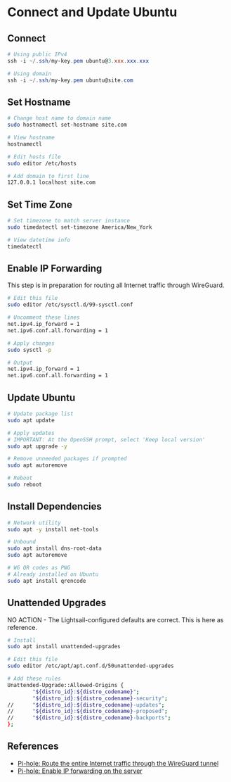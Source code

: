 # Connect and Update Ubuntu


## Connect

```powershell
# Using public IPv4
ssh -i ~/.ssh/my-key.pem ubuntu@3.xxx.xxx.xxx

# Using domain
ssh -i ~/.ssh/my-key.pem ubuntu@site.com
```

## Set Hostname

```bash
# Change host name to domain name
sudo hostnamectl set-hostname site.com

# View hostname
hostnamectl

# Edit hosts file
sudo editor /etc/hosts

# Add domain to first line
127.0.0.1 localhost site.com
```

## Set Time Zone

```bash
# Set timezone to match server instance
sudo timedatectl set-timezone America/New_York

# View datetime info
timedatectl
```

## Enable IP Forwarding

This step is in preparation for routing all Internet traffic through WireGuard.

```bash
# Edit this file
sudo editor /etc/sysctl.d/99-sysctl.conf

# Uncomment these lines
net.ipv4.ip_forward = 1
net.ipv6.conf.all.forwarding = 1

# Apply changes
sudo sysctl -p

# Output
net.ipv4.ip_forward = 1
net.ipv6.conf.all.forwarding = 1
```

## Update Ubuntu

```bash
# Update package list
sudo apt update

# Apply updates
# IMPORTANT: At the OpenSSH prompt, select 'Keep local version'
sudo apt upgrade -y

# Remove unneeded packages if prompted
sudo apt autoremove

# Reboot
sudo reboot
```

## Install Dependencies

```bash
# Network utility
sudo apt -y install net-tools

# Unbound 
sudo apt install dns-root-data
sudo apt autoremove

# WG QR codes as PNG
# Already installed on Ubuntu 
sudo apt install qrencode
```

## Unattended Upgrades

NO ACTION - The Lightsail-configured defaults are correct. This is here as reference. 

```bash
# Install
sudo apt install unattended-upgrades

# Edit this file
sudo editor /etc/apt/apt.conf.d/50unattended-upgrades

# Add these rules
Unattended-Upgrade::Allowed-Origins {
        "${distro_id}:${distro_codename}";
        "${distro_id}:${distro_codename}-security";
//      "${distro_id}:${distro_codename}-updates";
//      "${distro_id}:${distro_codename}-proposed";
//      "${distro_id}:${distro_codename}-backports";
};
```

## References

* [Pi-hole: Route the entire Internet traffic through the WireGuard tunnel](https://docs.pi-hole.net/guides/vpn/wireguard/route-everything/#route-the-entire-internet-traffic-through-the-wireguard-tunnel)
* [Pi-hole: Enable IP forwarding on the server](https://docs.pi-hole.net/guides/vpn/wireguard/internal/#enable-ip-forwarding-on-the-server)


